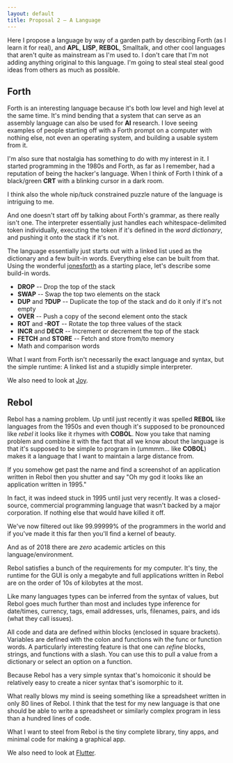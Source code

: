 ```yaml
---
layout: default
title: Proposal 2 — A Language
---
```


Here I propose a language by way of a garden path by describing Forth
(as I learn it for real), and **APL**, **LISP**, **REBOL**, Smalltalk,
and other cool languages that aren't quite as mainstream as I'm used
to. I don't care that I'm not adding anything original to this
language. I'm going to steal steal steal good ideas from others as
much as possible.

## Forth

Forth is an interesting language because it's both low level and high
level at the same time. It's mind bending that a system that can serve
as an assembly language can also be used for **AI** research. I love
seeing examples of people starting off with a Forth prompt on a
computer with nothing else, not even an operating system, and building
a usable system from it.

I'm also sure that nostalgia has something to do with my interest in
it. I started programming in the 1980s and Forth, as far as I
remember, had a reputation of being the hacker's language. When I
think of Forth I think of a black/green **CRT** with a blinking cursor
in a dark room. 

I think also the whole nip/tuck constrained puzzle nature of the
language is intriguing to me.

And one doesn't start off by talking about Forth's grammar, as there
really isn't one. The interpreter essentially just handles each
whitespace-delimited token individually, executing the token if it's
defined in the *word dictionary*, and pushing it onto the stack if
it's not.

The language essentially just starts out with a linked list used
as the dictionary and a few built-in words. Everything else can be
built from that. Using the wonderful
[jonesforth](https://github.com/nornagon/jonesforth/blob/master/jonesforth.S)
as a starting place, let's describe some build-in words.

- **DROP** -- Drop the top of the stack
- **SWAP** -- Swap the top two elements on the stack
- **DUP** and **?DUP** -- Duplicate the top of the stack and do it
  only if it's not empty
- **OVER** -- Push a copy of the second element onto the stack
- **ROT** and **-ROT** -- Rotate the top three values of the stack
- **INCR** and **DECR** -- Increment or decrement the top of the stack
- **FETCH** and **STORE** -- Fetch and store from/to memory
- Math and comparison words

What I want from Forth isn't necessarily the exact language and
syntax, but the simple runtime: A linked list and a stupidly simple
interpreter.

We also need to look at
[Joy](https://en.wikipedia.org/wiki/Joy_(programming_language)).

## Rebol

Rebol has a naming problem. Up until just recently it was spelled 
**REBOL** like languages from the 1950s and even though it's supposed
to be pronounced like *rebel* it looks like it rhymes with **COBOL**.
Now you take that naming problem and combine it with the fact that all
we know about the language is that it's supposed to be simple to
program in (ummmm... like **COBOL**) makes it a language that I want
to maintain a large distance from.

If you somehow get past the name and find a screenshot of an
application written in Rebol then you shutter and say "Oh my god it
looks like an application written in 1995."

In fact, it was indeed stuck in 1995 until just very recently. It was
a closed-source, commercial programming language that wasn't backed
by a major corporation. If nothing else that would have killed it off.

We've now filtered out like 99.99999% of the programmers in the world
and if you've made it this far then you'll find a kernel of beauty.

And as of 2018 there are *zero* academic articles on this
language/environment. 

Rebol satisfies a bunch of the requirements for my computer. It's
tiny, the runtime for the GUI is only a megabyte and full applications
written in Rebol are on the order of 10s of kilobytes at the most.

Like many languages types can be inferred from the syntax of values,
but Rebol goes much further than most and includes type inference for
date/times, currency, tags, email addresses, urls, filenames, pairs,
and ids (what they call issues).

All code and data are defined within blocks (enclosed in square
brackets). Variables are defined with the colon and functions wih the
func or function words. A particularly interesting feature is that
one can *refine* blocks, strings, and functions with a slash. You can
use this to pull a value from a dictionary or select an option on a
function.

Because Rebol has a very simple syntax that's homoiconic it should be
relatively easy to create a nicer syntax that's isomorphic to it.

What really blows my mind is seeing something like a spreadsheet
written in only 80 lines of Rebol. I think that the test for my new
language is that one should be able to write a spreadsheet or
similarly complex program in less than a hundred lines of code.

What I want to steel from Rebol is the tiny complete library, tiny apps, and
minimal code for making a graphical app.

We also need to look at [Flutter](https://flutter.io).
